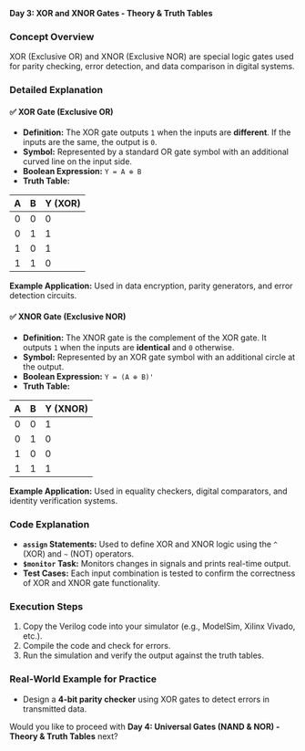 **Day 3: XOR and XNOR Gates - Theory & Truth Tables**

### Concept Overview
XOR (Exclusive OR) and XNOR (Exclusive NOR) are special logic gates used for parity checking, error detection, and data comparison in digital systems.

### Detailed Explanation

#### ✅ XOR Gate (Exclusive OR)
- **Definition:** The XOR gate outputs `1` when the inputs are **different**. If the inputs are the same, the output is `0`.
- **Symbol:** Represented by a standard OR gate symbol with an additional curved line on the input side.
- **Boolean Expression:** `Y = A ⊕ B`
- **Truth Table:**

| A | B | Y (XOR) |
|:-:|:-:|:---------|
| 0 | 0 | 0         |
| 0 | 1 | 1         |
| 1 | 0 | 1         |
| 1 | 1 | 0         |

**Example Application:** Used in data encryption, parity generators, and error detection circuits.

#### ✅ XNOR Gate (Exclusive NOR)
- **Definition:** The XNOR gate is the complement of the XOR gate. It outputs `1` when the inputs are **identical** and `0` otherwise.
- **Symbol:** Represented by an XOR gate symbol with an additional circle at the output.
- **Boolean Expression:** `Y = (A ⊕ B)'`
- **Truth Table:**

| A | B | Y (XNOR) |
|:-:|:-:|:----------|
| 0 | 0 | 1          |
| 0 | 1 | 0          |
| 1 | 0 | 0          |
| 1 | 1 | 1          |

**Example Application:** Used in equality checkers, digital comparators, and identity verification systems.

### Code Explanation
- **`assign` Statements:** Used to define XOR and XNOR logic using the `^` (XOR) and `~` (NOT) operators.
- **`$monitor` Task:** Monitors changes in signals and prints real-time output.
- **Test Cases:** Each input combination is tested to confirm the correctness of XOR and XNOR gate functionality.

### Execution Steps
1. Copy the Verilog code into your simulator (e.g., ModelSim, Xilinx Vivado, etc.).
2. Compile the code and check for errors.
3. Run the simulation and verify the output against the truth tables.

### Real-World Example for Practice
- Design a **4-bit parity checker** using XOR gates to detect errors in transmitted data.

Would you like to proceed with **Day 4: Universal Gates (NAND & NOR) - Theory & Truth Tables** next?

